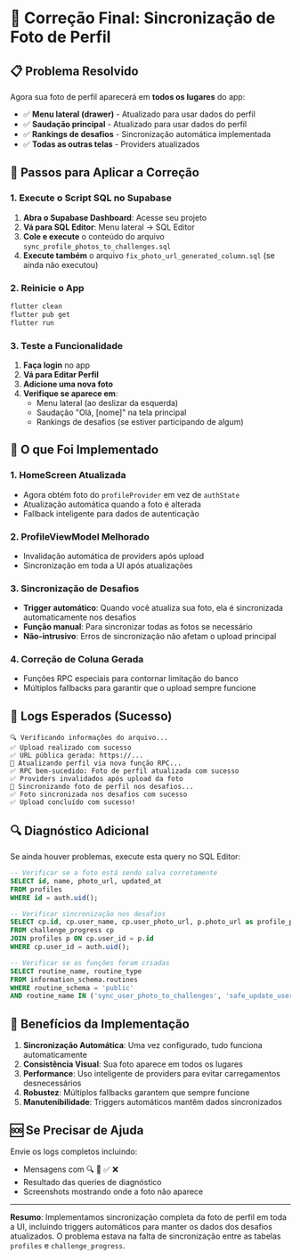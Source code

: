 # 🔧 Correção Final: Sincronização de Foto de Perfil

## 📋 Problema Resolvido

Agora sua foto de perfil aparecerá em **todos os lugares** do app:

- ✅ **Menu lateral (drawer)** - Atualizado para usar dados do perfil
- ✅ **Saudação principal** - Atualizado para usar dados do perfil
- ✅ **Rankings de desafios** - Sincronização automática implementada
- ✅ **Todas as outras telas** - Providers atualizados

## 🚀 Passos para Aplicar a Correção

### 1. Execute o Script SQL no Supabase

1. **Abra o Supabase Dashboard**: Acesse seu projeto
2. **Vá para SQL Editor**: Menu lateral → SQL Editor
3. **Cole e execute** o conteúdo do arquivo `sync_profile_photos_to_challenges.sql`
4. **Execute também** o arquivo `fix_photo_url_generated_column.sql` (se ainda não executou)

### 2. Reinicie o App

```bash
flutter clean
flutter pub get
flutter run
```

### 3. Teste a Funcionalidade

1. **Faça login** no app
2. **Vá para Editar Perfil**
3. **Adicione uma nova foto**
4. **Verifique se aparece em**:
   - Menu lateral (ao deslizar da esquerda)
   - Saudação "Olá, [nome]" na tela principal
   - Rankings de desafios (se estiver participando de algum)

## 🔧 O que Foi Implementado

### 1. **HomeScreen Atualizada**
- Agora obtém foto do `profileProvider` em vez de `authState`
- Atualização automática quando a foto é alterada
- Fallback inteligente para dados de autenticação

### 2. **ProfileViewModel Melhorado**
- Invalidação automática de providers após upload
- Sincronização em toda a UI após atualizações

### 3. **Sincronização de Desafios**
- **Trigger automático**: Quando você atualiza sua foto, ela é sincronizada automaticamente nos desafios
- **Função manual**: Para sincronizar todas as fotos se necessário
- **Não-intrusivo**: Erros de sincronização não afetam o upload principal

### 4. **Correção de Coluna Gerada**
- Funções RPC especiais para contornar limitação do banco
- Múltiplos fallbacks para garantir que o upload sempre funcione

## 🧪 Logs Esperados (Sucesso)

```
🔍 Verificando informações do arquivo...
✅ Upload realizado com sucesso
✅ URL pública gerada: https://...
🔄 Atualizando perfil via nova função RPC...
✅ RPC bem-sucedido: Foto de perfil atualizada com sucesso
✅ Providers invalidados após upload da foto
🔄 Sincronizando foto de perfil nos desafios...
✅ Foto sincronizada nos desafios com sucesso
✅ Upload concluído com sucesso!
```

## 🔍 Diagnóstico Adicional

Se ainda houver problemas, execute esta query no SQL Editor:

```sql
-- Verificar se a foto está sendo salva corretamente
SELECT id, name, photo_url, updated_at 
FROM profiles 
WHERE id = auth.uid();

-- Verificar sincronização nos desafios
SELECT cp.id, cp.user_name, cp.user_photo_url, p.photo_url as profile_photo
FROM challenge_progress cp
JOIN profiles p ON cp.user_id = p.id
WHERE cp.user_id = auth.uid();

-- Verificar se as funções foram criadas
SELECT routine_name, routine_type 
FROM information_schema.routines 
WHERE routine_schema = 'public' 
AND routine_name IN ('sync_user_photo_to_challenges', 'safe_update_user_photo');
```

## 🎯 Benefícios da Implementação

1. **Sincronização Automática**: Uma vez configurado, tudo funciona automaticamente
2. **Consistência Visual**: Sua foto aparece em todos os lugares
3. **Performance**: Uso inteligente de providers para evitar carregamentos desnecessários
4. **Robustez**: Múltiplos fallbacks garantem que sempre funcione
5. **Manutenibilidade**: Triggers automáticos mantêm dados sincronizados

## 🆘 Se Precisar de Ajuda

Envie os logs completos incluindo:
- Mensagens com 🔍 🔄 ✅ ❌
- Resultado das queries de diagnóstico
- Screenshots mostrando onde a foto não aparece

---

**Resumo**: Implementamos sincronização completa da foto de perfil em toda a UI, incluindo triggers automáticos para manter os dados dos desafios atualizados. O problema estava na falta de sincronização entre as tabelas `profiles` e `challenge_progress`. 